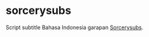 # sorcerysubs
Script subtitle Bahasa Indonesia garapan <a href="https://sorcerysubs.blogspot.com/">Sorcerysubs</a>.
